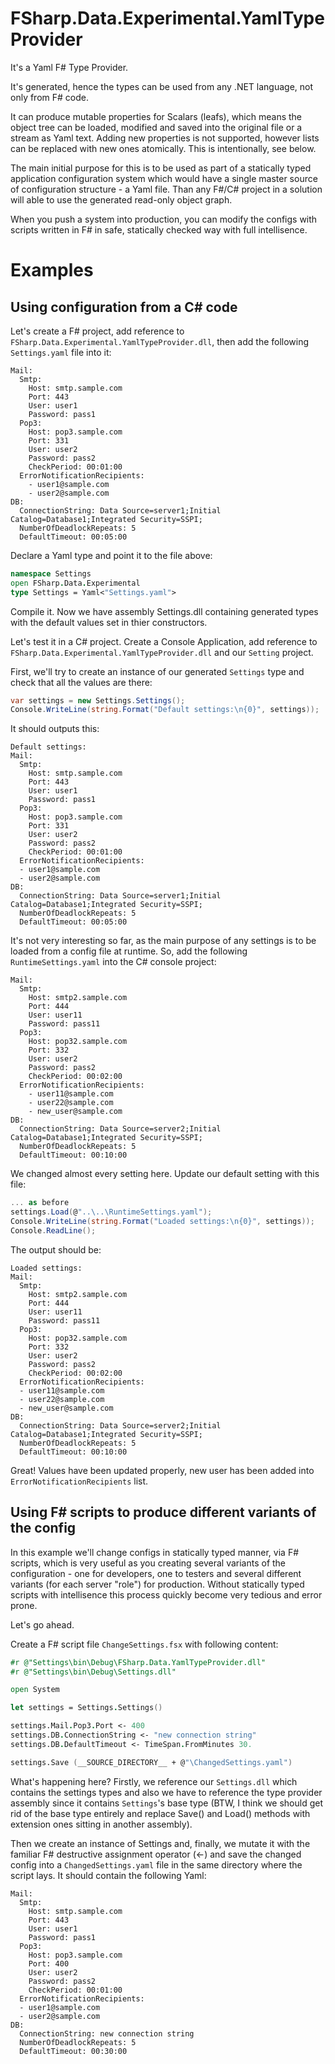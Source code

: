 FSharp.Data.Experimental.YamlTypeProvider
=========================================

It's a Yaml F# Type Provider. 

It's generated, hence the types can be used from any .NET language, not only from F# code.

It can produce mutable properties for Scalars (leafs), which means the object tree can be loaded, modified and saved into the original file or a stream as Yaml text. Adding new properties is not supported, however lists can be replaced with new ones atomically. This is intentionally, see below. 

The main initial purpose for this is to be used as part of a statically typed application configuration system which would have a single master source of configuration structure - a Yaml file. Than any F#/C# project in a solution will able to use the generated read-only object graph.

When you push a system into production, you can modify the configs with scripts written in F# in safe, statically checked way with full intellisence.

Examples
========
Using configuration from a C# code
----------------------------------
Let's create a F# project, add reference to `FSharp.Data.Experimental.YamlTypeProvider.dll`, then add the following `Settings.yaml` file into it:
```
Mail:
  Smtp:
    Host: smtp.sample.com
    Port: 443
    User: user1
    Password: pass1
  Pop3:
    Host: pop3.sample.com
    Port: 331
    User: user2
    Password: pass2
    CheckPeriod: 00:01:00
  ErrorNotificationRecipients:
    - user1@sample.com
    - user2@sample.com
DB:
  ConnectionString: Data Source=server1;Initial Catalog=Database1;Integrated Security=SSPI;
  NumberOfDeadlockRepeats: 5
  DefaultTimeout: 00:05:00
```
Declare a Yaml type and point it to the file above:
```fsharp
namespace Settings
open FSharp.Data.Experimental
type Settings = Yaml<"Settings.yaml">
```
Compile it. Now we have assembly Settings.dll containing generated types with the default values set in thier constructors.

Let's test it in a C# project. Create a Console Application, add reference to `FSharp.Data.Experimental.YamlTypeProvider.dll` and our `Setting` project. 

First, we'll try to create an instance of our generated `Settings` type and check that all the values are there:
```csharp
var settings = new Settings.Settings();
Console.WriteLine(string.Format("Default settings:\n{0}", settings));
```
It should outputs this:
```
Default settings:
Mail:
  Smtp:
    Host: smtp.sample.com
    Port: 443
    User: user1
    Password: pass1
  Pop3:
    Host: pop3.sample.com
    Port: 331
    User: user2
    Password: pass2
    CheckPeriod: 00:01:00
  ErrorNotificationRecipients:
  - user1@sample.com
  - user2@sample.com
DB:
  ConnectionString: Data Source=server1;Initial Catalog=Database1;Integrated Security=SSPI;
  NumberOfDeadlockRepeats: 5
  DefaultTimeout: 00:05:00
```
It's not very interesting so far, as the main purpose of any settings is to be loaded from a config file at runtime. 
So, add the following ```RuntimeSettings.yaml``` into the C# console project:
```
Mail:
  Smtp:
    Host: smtp2.sample.com
    Port: 444
    User: user11
    Password: pass11
  Pop3:
    Host: pop32.sample.com
    Port: 332
    User: user2
    Password: pass2
    CheckPeriod: 00:02:00
  ErrorNotificationRecipients:
    - user11@sample.com
    - user22@sample.com
    - new_user@sample.com
DB:
  ConnectionString: Data Source=server2;Initial Catalog=Database1;Integrated Security=SSPI;
  NumberOfDeadlockRepeats: 5
  DefaultTimeout: 00:10:00
```
We changed almost every setting here. Update our default setting with this file:
```csharp
... as before
settings.Load(@"..\..\RuntimeSettings.yaml");
Console.WriteLine(string.Format("Loaded settings:\n{0}", settings));
Console.ReadLine();
```
The output should be:
```
Loaded settings:
Mail:
  Smtp:
    Host: smtp2.sample.com
    Port: 444
    User: user11
    Password: pass11
  Pop3:
    Host: pop32.sample.com
    Port: 332
    User: user2
    Password: pass2
    CheckPeriod: 00:02:00
  ErrorNotificationRecipients:
  - user11@sample.com
  - user22@sample.com
  - new_user@sample.com
DB:
  ConnectionString: Data Source=server2;Initial Catalog=Database1;Integrated Security=SSPI;
  NumberOfDeadlockRepeats: 5
  DefaultTimeout: 00:10:00
```
Great! Values have been updated properly, new user has been added into ```ErrorNotificationRecipients``` list.

Using F# scripts to produce different variants of the config
----------------------------------------------------------------
In this example we'll change configs in statically typed manner, via F# scripts, which is very useful as you creating several variants of the configuration - one for developers, one to testers and several different variants (for each server "role") for production. Without statically typed scripts with intellisence this process quickly become very tedious and error prone. 

Let's go ahead. 

Create a F# script file `ChangeSettings.fsx` with following content:
```fsharp
#r @"Settings\bin\Debug\FSharp.Data.YamlTypeProvider.dll"
#r @"Settings\bin\Debug\Settings.dll"

open System

let settings = Settings.Settings()

settings.Mail.Pop3.Port <- 400
settings.DB.ConnectionString <- "new connection string"
settings.DB.DefaultTimeout <- TimeSpan.FromMinutes 30.

settings.Save (__SOURCE_DIRECTORY__ + @"\ChangedSettings.yaml")
```
What's happening here? Firstly, we reference our `Settings.dll` which contains the settings types and also we have to reference the type provider assembly since it contains `Settings`'s base type (BTW, I think we should get rid of the base type entirely and replace Save() and Load() methods with extension ones sitting in another assembly).

Then we create an instance of Settings and, finally, we mutate it with the familiar F# destructive assignment operator (<-) and save the changed config into a `ChangedSettings.yaml` file in the same directory where the script lays. It should contain the following Yaml:
```
Mail:
  Smtp:
    Host: smtp.sample.com
    Port: 443
    User: user1
    Password: pass1
  Pop3:
    Host: pop3.sample.com
    Port: 400
    User: user2
    Password: pass2
    CheckPeriod: 00:01:00
  ErrorNotificationRecipients:
  - user1@sample.com
  - user2@sample.com
DB:
  ConnectionString: new connection string
  NumberOfDeadlockRepeats: 5
  DefaultTimeout: 00:30:00
```
